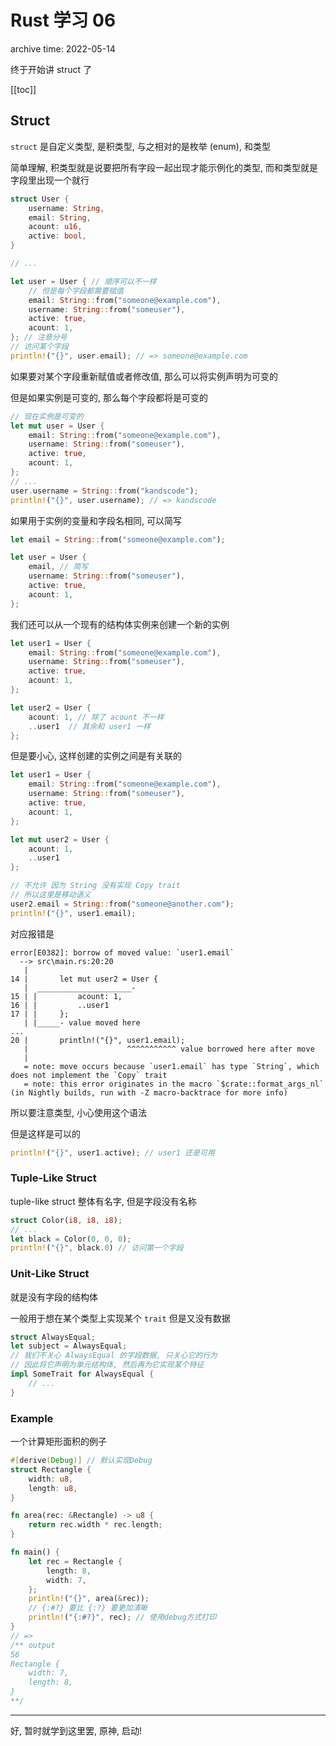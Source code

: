 # Rust 学习 06

<p class="archive-time">archive time: 2022-05-14</p>

<p class="sp-comment">终于开始讲 struct 了</p>

[[toc]]

## Struct

`struct` 是自定义类型, 是积类型, 与之相对的是枚举 (enum), 和类型

简单理解, 积类型就是说要把所有字段一起出现才能示例化的类型, 而和类型就是字段里出现一个就行

```rust
struct User {
    username: String,
    email: String,
    acount: u16,
    active: bool,
}

// ...

let user = User { // 顺序可以不一样
    // 但是每个字段都需要赋值
    email: String::from("someone@example.com"),
    username: String::from("someuser"),
    active: true,
    acount: 1,
}; // 注意分号
// 访问某个字段
println!("{}", user.email); // => someone@example.com
```

如果要对某个字段重新赋值或者修改值, 那么可以将实例声明为可变的

但是如果实例是可变的, 那么每个字段都将是可变的

```rust
// 现在实例是可变的
let mut user = User {
    email: String::from("someone@example.com"),
    username: String::from("someuser"),
    active: true,
    acount: 1,
};
// ...
user.username = String::from("kandscode");
println!("{}", user.username); // => kandscode
```

如果用于实例的变量和字段名相同, 可以简写

```rust
let email = String::from("someone@example.com");

let user = User {
    email, // 简写
    username: String::from("someuser"),
    active: true,
    acount: 1,
};
```

我们还可以从一个现有的结构体实例来创建一个新的实例

```rust
let user1 = User {
    email: String::from("someone@example.com"),
    username: String::from("someuser"),
    active: true,
    acount: 1,
};

let user2 = User {
    acount: 1, // 除了 acount 不一样
    ..user1  // 其余和 user1 一样
};
```

但是要小心, 这样创建的实例之间是有关联的

```rust
let user1 = User {
    email: String::from("someone@example.com"),
    username: String::from("someuser"),
    active: true,
    acount: 1,
};

let mut user2 = User {
    acount: 1,
    ..user1
};

// 不允许 因为 String 没有实现 Copy trait
// 所以这里是移动语义
user2.email = String::from("someone@another.com");
println!("{}", user1.email);
```

对应报错是

```text
error[E0382]: borrow of moved value: `user1.email`
  --> src\main.rs:20:20
   |
14 |       let mut user2 = User {
   |  _____________________-
15 | |         acount: 1,
16 | |         ..user1
17 | |     };
   | |_____- value moved here
...
20 |       println!("{}", user1.email);
   |                      ^^^^^^^^^^^ value borrowed here after move
   |
   = note: move occurs because `user1.email` has type `String`, which does not implement the `Copy` trait
   = note: this error originates in the macro `$crate::format_args_nl` (in Nightly builds, run with -Z macro-backtrace for more info)
```

所以要注意类型, 小心使用这个语法

但是这样是可以的

```rust
println!("{}", user1.active); // user1 还是可用
```

### Tuple-Like Struct

tuple-like struct 整体有名字, 但是字段没有名称

```rust
struct Color(i8, i8, i8);
// ...
let black = Color(0, 0, 0);
println!("{}", black.0) // 访问第一个字段
```

### Unit-Like Struct

就是没有字段的结构体

一般用于想在某个类型上实现某个 `trait` 但是又没有数据

```rust
struct AlwaysEqual;
let subject = AlwaysEqual;
// 我们不关心 AlwaysEqual 的字段数据, 只关心它的行为
// 因此将它声明为单元结构体, 然后再为它实现某个特征
impl SomeTrait for AlwaysEqual {
    // ...
}
```

### Example

一个计算矩形面积的例子

```rust
#[derive(Debug)] // 默认实现Debug
struct Rectangle {
    width: u8,
    length: u8,
}

fn area(rec: &Rectangle) -> u8 {
    return rec.width * rec.length;
}

fn main() {
    let rec = Rectangle {
        length: 8,
        width: 7,
    };
    println!("{}", area(&rec));
    // {:#?} 要比 {:?} 要更加清晰
    println!("{:#?}", rec); // 使用debug方式打印
}
// =>
/** output
56
Rectangle {
    width: 7,
    length: 8,
}
**/
```

---

好, 暂时就学到这里罢, 原神, 启动!
